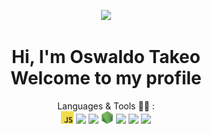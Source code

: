  <p align = "center">
 <img src= "https://c.tenor.com/w3APLkMuTX0AAAAC/computer-work.gif" width="500">
 </p>
<h1 align="center">Hi, I'm Oswaldo Takeo
 </br>
 Welcome to my profile

</h1>

 <p align="center" <h2 align= "center">Languages & Tools 👨‍💻 : </h2><br>
<code><img height="20" src="https://raw.githubusercontent.com/github/explore/80688e429a7d4ef2fca1e82350fe8e3517d3494d/topics/javascript/javascript.png"></code>
<code><img height="20" src="https://cdn-icons-png.flaticon.com/512/226/226777.png"></code>
<code><img height="20" src="https://img.icons8.com/color/344/kotlin.png"></code>
<code><img height="20" src="https://raw.githubusercontent.com/github/explore/80688e429a7d4ef2fca1e82350fe8e3517d3494d/topics/nodejs/nodejs.png"></code>
<code><img height="20" src="https://cdn-icons-png.flaticon.com/512/5968/5968313.png"></code>
<code><img height="20" src="https://seeklogo.com/images/S/spring-logo-9A2BC78AAF-seeklogo.com.png"></code>
<code><img height="20" src="https://cdn-icons.flaticon.com/png/512/4494/premium/4494748.png?token=exp=1652992000~hmac=3af69cced3188bd5a91e95534729b985"></code>
</p>


